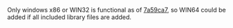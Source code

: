 Only windows x86 or WIN32 is functional as of [7a59ca7](https://github.com/AaronAppel/Qwerk_Engine/commit/7a59ca72fc58a8ae8e1ecfd3e6b4b6600dc7b3b4), so WIN64 could be added if all included library files are added.